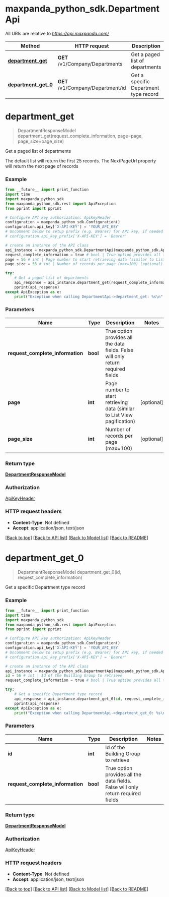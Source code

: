# maxpanda_python_sdk.DepartmentApi

All URIs are relative to *https://api.maxpanda.com/*

Method | HTTP request | Description
------------- | ------------- | -------------
[**department_get**](DepartmentApi.md#department_get) | **GET** /v1/Company/Departments | Get a paged list of departments
[**department_get_0**](DepartmentApi.md#department_get_0) | **GET** /v1/Company/Department/id | Get a specific Department type record

# **department_get**
> DepartmentResponseModel department_get(request_complete_information, page=page, page_size=page_size)

Get a paged list of departments

The default list will return the first 25 records.  The NextPageUrl property will return the next page of records

### Example
```python
from __future__ import print_function
import time
import maxpanda_python_sdk
from maxpanda_python_sdk.rest import ApiException
from pprint import pprint

# Configure API key authorization: ApiKeyHeader
configuration = maxpanda_python_sdk.Configuration()
configuration.api_key['X-API-KEY'] = 'YOUR_API_KEY'
# Uncomment below to setup prefix (e.g. Bearer) for API key, if needed
# configuration.api_key_prefix['X-API-KEY'] = 'Bearer'

# create an instance of the API class
api_instance = maxpanda_python_sdk.DepartmentApi(maxpanda_python_sdk.ApiClient(configuration))
request_complete_information = true # bool | True option provides all the data fields. False will only return required fields
page = 56 # int | Page number to start retrieving data (similar to List View pagification) (optional)
page_size = 56 # int | Number of records per page (max=100) (optional)

try:
    # Get a paged list of departments
    api_response = api_instance.department_get(request_complete_information, page=page, page_size=page_size)
    pprint(api_response)
except ApiException as e:
    print("Exception when calling DepartmentApi->department_get: %s\n" % e)
```

### Parameters

Name | Type | Description  | Notes
------------- | ------------- | ------------- | -------------
 **request_complete_information** | **bool**| True option provides all the data fields. False will only return required fields | 
 **page** | **int**| Page number to start retrieving data (similar to List View pagification) | [optional] 
 **page_size** | **int**| Number of records per page (max&#x3D;100) | [optional] 

### Return type

[**DepartmentResponseModel**](DepartmentResponseModel.md)

### Authorization

[ApiKeyHeader](../README.md#ApiKeyHeader)

### HTTP request headers

 - **Content-Type**: Not defined
 - **Accept**: application/json, text/json

[[Back to top]](#) [[Back to API list]](../README.md#documentation-for-api-endpoints) [[Back to Model list]](../README.md#documentation-for-models) [[Back to README]](../README.md)

# **department_get_0**
> DepartmentResponseModel department_get_0(id, request_complete_information)

Get a specific Department type record

### Example
```python
from __future__ import print_function
import time
import maxpanda_python_sdk
from maxpanda_python_sdk.rest import ApiException
from pprint import pprint

# Configure API key authorization: ApiKeyHeader
configuration = maxpanda_python_sdk.Configuration()
configuration.api_key['X-API-KEY'] = 'YOUR_API_KEY'
# Uncomment below to setup prefix (e.g. Bearer) for API key, if needed
# configuration.api_key_prefix['X-API-KEY'] = 'Bearer'

# create an instance of the API class
api_instance = maxpanda_python_sdk.DepartmentApi(maxpanda_python_sdk.ApiClient(configuration))
id = 56 # int | Id of the Building Group to retrieve
request_complete_information = true # bool | True option provides all the data fields. False will only return required fields

try:
    # Get a specific Department type record
    api_response = api_instance.department_get_0(id, request_complete_information)
    pprint(api_response)
except ApiException as e:
    print("Exception when calling DepartmentApi->department_get_0: %s\n" % e)
```

### Parameters

Name | Type | Description  | Notes
------------- | ------------- | ------------- | -------------
 **id** | **int**| Id of the Building Group to retrieve | 
 **request_complete_information** | **bool**| True option provides all the data fields. False will only return required fields | 

### Return type

[**DepartmentResponseModel**](DepartmentResponseModel.md)

### Authorization

[ApiKeyHeader](../README.md#ApiKeyHeader)

### HTTP request headers

 - **Content-Type**: Not defined
 - **Accept**: application/json, text/json

[[Back to top]](#) [[Back to API list]](../README.md#documentation-for-api-endpoints) [[Back to Model list]](../README.md#documentation-for-models) [[Back to README]](../README.md)


